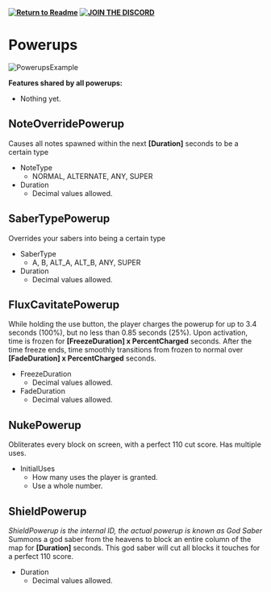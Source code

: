 **[![Return to Readme](https://i.imgur.com/SkABia5.png)](https://github.com/BinaryElement/ChromaToggle/blob/master/README.md)**  **[![JOIN THE DISCORD](https://i.imgur.com/j525zt0.png)](https://discord.gg/BBntx2e)**

# Powerups
![PowerupsExample](https://i.imgur.com/ns7b4oT.png)

**Features shared by all powerups:**
* Nothing yet.

## NoteOverridePowerup
Causes all notes spawned within the next **[Duration]** seconds to be a certain type
* NoteType
  * NORMAL, ALTERNATE, ANY, SUPER
* Duration
  * Decimal values allowed.
  
## SaberTypePowerup
Overrides your sabers into being a certain type
* SaberType
  * A, B, ALT_A, ALT_B, ANY, SUPER
* Duration
  * Decimal values allowed.
  
## FluxCavitatePowerup
While holding the use button, the player charges the powerup for up to 3.4 seconds (100%), but no less than 0.85 seconds (25%).
Upon activation, time is frozen for **[FreezeDuration] x PercentCharged** seconds.
After the time freeze ends, time smoothly transitions from frozen to normal over **[FadeDuration] x PercentCharged** seconds.
* FreezeDuration
  * Decimal values allowed.
* FadeDuration
  * Decimal values allowed.
  
## NukePowerup
Obliterates every block on screen, with a perfect 110 cut score.
Has multiple uses.
* InitialUses
  * How many uses the player is granted.
  * Use a whole number.
  
## ShieldPowerup
*ShieldPowerup is the internal ID, the actual powerup is known as God Saber*
Summons a god saber from the heavens to block an entire column of the map for **[Duration]** seconds.
This god saber will cut all blocks it touches for a perfect 110 score.
* Duration
  * Decimal values allowed.
